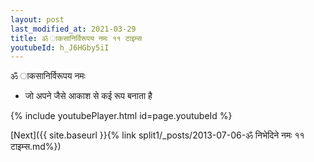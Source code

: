 ```yaml
---
layout: post
last_modified_at: 2021-03-29
title: ॐ ाकसानिर्विरूपय नमः ११ टाइम्स
youtubeId: h_J6HGby5iI
---
```

 
 
 ॐ ाकसानिर्विरूपय नमः  
 
 -  जो अपने जैसे आकाश से कई रूप बनाता है 
 
  
 
  
 
 
 
 
 
 


{% include youtubePlayer.html id=page.youtubeId %}
 
[Next]({{ site.baseurl }}{% link  split1/_posts/2013-07-06-ॐ निभेदिने नमः ११ टाइम्स.md%})
 
